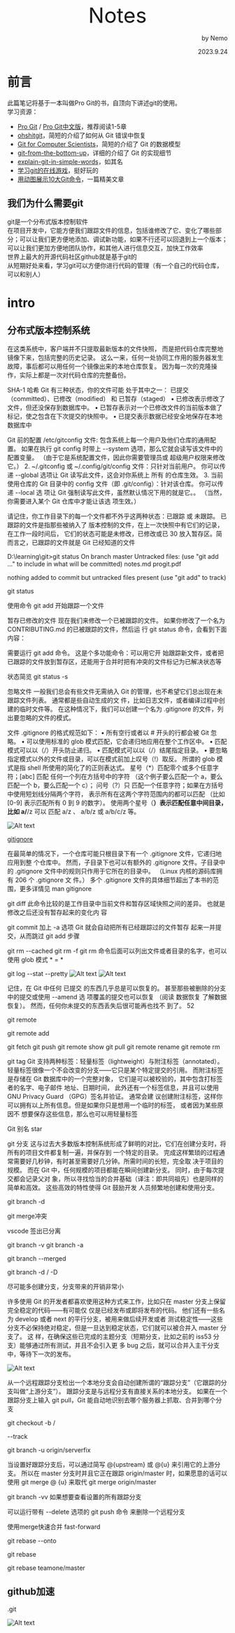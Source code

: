 <center><font size=7>Notes</font></center>
<p align='right'>by Nemo</p>
<p align='right'>2023.9.24</p>

# 前言
此篇笔记将基于一本叫做Pro Git的书，自顶向下讲述git的使用。  
学习资源：
- [Pro Git](https://git-scm.com/book/en/v2)  /  [Pro Git中文版](https://git-scm.com/book/zh/v2)，推荐阅读1-5章
- [ohshitgit](https://ohshitgit.com/)，简短的介绍了如何从 Git 错误中恢复
- [Git for Computer Scientists](https://eagain.net/articles/git-for-computer-scientists/)，简短的介绍了 Git 的数据模型
- [git-from-the-bottom-up](https://jwiegley.github.io/git-from-the-bottom-up/)，详细的介绍了 Git 的实现细节
- [explain-git-in-simple-words](https://xosh.org/explain-git-in-simple-words/)，如其名
- [学习git的在线游戏](https://learngitbranching.js.org/)，挺好玩的
- [用动图展示10大Git命令](https://zhuanlan.zhihu.com/p/132573100)，一篇精美文章


## 我们为什么需要git
git是一个分布式版本控制软件  
在项目开发中，它能方便我们跟踪文件的信息，包括谁修改了它、变化了哪些部分；可以让我们更方便地添加、调试新功能，如果不行还可以回退到上一个版本；可以让我们更加方便地团队协作，和其他人进行信息交互，加快工作效率  
世界上最大的开源代码社区github就是基于git的  
从短期好处来看，学习git可以方便你进行代码的管理（有一个自己的代码仓库，可以和别人）

# intro
## 分布式版本控制系统
在这类系统中，客户端并不只提取最新版本的文件快照， 而是把代码仓库完整地镜像下来，包括完整的历史记录。 这么一来，任何一处协同工作用的服务器发生故障，事后都可以用任何一个镜像出来的本地仓库恢复。 因为每一次的克隆操作，实际上都是一次对代码仓库的完整备份。


SHA-1 哈希
Git 有三种状态，你的文件可能
处于其中之一： 已提交（committed）、已修改（modified） 和 已暂存（staged）
• 已修改表示修改了文件，但还没保存到数据库中。
• 已暂存表示对一个已修改文件的当前版本做了标记，使之包含在下次提交的快照中。
• 已提交表示数据已经安全地保存在本地数据库中


Git 前的配置
/etc/gitconfig 文件: 包含系统上每一个用户及他们仓库的通用配置。 如果在执行 git config 时带上
--system 选项，那么它就会读写该文件中的配置变量。 （由于它是系统配置文件，因此你需要管理员或
超级用户权限来修改它。）
2. ~/.gitconfig 或 ~/.config/git/config 文件：只针对当前用户。 你可以传递 --global 选项让 Git
读写此文件，这会对你系统上 所有 的仓库生效。
3. 当前使用仓库的 Git 目录中的 config 文件（即 .git/config）：针对该仓库。 你可以传递 --local 选
项让 Git 强制读写此文件，虽然默认情况下用的就是它。。 （当然，你需要进入某个 Git 仓库中才能让该选
项生效。）


请记住，你工作目录下的每一个文件都不外乎这两种状态：已跟踪 或 未跟踪。 已跟踪的文件是指那些被纳入了
版本控制的文件，在上一次快照中有它们的记录，在工作一段时间后， 它们的状态可能是未修改，已修改或已
30
放入暂存区。简而言之，已跟踪的文件就是 Git 已经知道的文件




D:\learning\git>git status
On branch master
Untracked files:
  (use "git add <file>..." to include in what will be committed)
        notes.md
        progit.pdf

nothing added to commit but untracked files present (use "git add" to track)

git status

使用命令 git add 开始跟踪一个文件


暂存已修改的文件
现在我们来修改一个已被跟踪的文件。 如果你修改了一个名为 CONTRIBUTING.md 的已被跟踪的文件，然后运
行 git status 命令，会看到下面内容：

需要运行 git add 命令。 这是个多功能命令：可以用它开
始跟踪新文件，或者把已跟踪的文件放到暂存区，还能用于合并时把有冲突的文件标记为已解决状态等

状态简览
git status -s 

忽略文件
一般我们总会有些文件无需纳入 Git 的管理，也不希望它们总出现在未跟踪文件列表。 通常都是些自动生成的文
件，比如日志文件，或者编译过程中创建的临时文件等。 在这种情况下，我们可以创建一个名为 .gitignore
的文件，列出要忽略的文件的模式。

文件 .gitignore 的格式规范如下：
• 所有空行或者以 # 开头的行都会被 Git 忽略。
• 可以使用标准的 glob 模式匹配，它会递归地应用在整个工作区中。
• 匹配模式可以以（/）开头防止递归。
• 匹配模式可以以（/）结尾指定目录。
• 要忽略指定模式以外的文件或目录，可以在模式前加上叹号（!）取反。
所谓的 glob 模式是指 shell 所使用的简化了的正则表达式。 星号（*）匹配零个或多个任意字符；[abc] 匹配
任何一个列在方括号中的字符 （这个例子要么匹配一个 a，要么匹配一个 b，要么匹配一个 c）； 问号（?）只
匹配一个任意字符；如果在方括号中使用短划线分隔两个字符， 表示所有在这两个字符范围内的都可以匹配
（比如 [0-9] 表示匹配所有 0 到 9 的数字）。 使用两个星号（**）表示匹配任意中间目录，比如 a/**/z 可以
匹配 a/z 、 a/b/z 或 a/b/c/z 等。


![Alt text](image.png)

[gitignore](https://github.com/github/gitignore)


在最简单的情况下，一个仓库可能只根目录下有一个 .gitignore 文件，它递归地应用到整
个仓库中。 然而，子目录下也可以有额外的 .gitignore 文件。子目录中的 .gitignore
文件中的规则只作用于它所在的目录中。 （Linux 内核的源码库拥有 206 个 .gitignore 文
件。）
多个 .gitignore 文件的具体细节超出了本书的范围，更多详情见 man gitignore


git diff
此命令比较的是工作目录中当前文件和暂存区域快照之间的差异。 也就是修改之后还没有暂存起来的变化内
容

git commit 加上 -a 选项
Git 就会自动把所有已经跟踪过的文件暂存
起来一并提交，从而跳过 git add 步骤


git rm --cached
git rm -f
git rm 命令后面可以列出文件或者目录的名字，也可以使用 glob 模式
\* = *


git log
--stat
--pretty
![Alt text](image-1.png)
![Alt text](image-2.png)

记住，在 Git 中任何 已提交 的东西几乎总是可以恢复的。 甚至那些被删除的分支中的提交或使用 --amend 选
项覆盖的提交也可以恢复 （阅读 数据恢复 了解数据恢复）。 然而，任何你未提交的东西丢失后很可能再也找不
到了。
52

git remote


git remote add <shortname> <url>



git fetch
git push
git remote show
git pull
git remote rename
git remote rm

git tag
Git 支持两种标签：轻量标签（lightweight）与附注标签（annotated）。
轻量标签很像一个不会改变的分支——它只是某个特定提交的引用。
而附注标签是存储在 Git 数据库中的一个完整对象， 它们是可以被校验的，其中包含打标签者的名字、电子邮件
地址、日期时间， 此外还有一个标签信息，并且可以使用 GNU Privacy Guard （GPG）签名并验证。 通常会建
议创建附注标签，这样你可以拥有以上所有信息。但是如果你只是想用一个临时的标签， 或者因为某些原因不
想要保存这些信息，那么也可以用轻量标签


Git 别名 star





git 分支
这与过去大多数版本控制系统形成了鲜明的对比，它们在创建分支时，将所有的项目文件都复制一遍，并保存到
一个特定的目录。 完成这样繁琐的过程通常需要好几秒钟，有时甚至需要好几分钟。所需时间的长短，完全取
决于项目的规模。 而在 Git 中，任何规模的项目都能在瞬间创建新分支。 同时，由于每次提交都会记录父对
象，所以寻找恰当的合并基础（译注：即共同祖先）也是同样的简单和高效。 这些高效的特性使得 Git 鼓励开发
人员频繁地创建和使用分支。


git branch -d

git merge冲突


vscode 签出已分离

git branch -v
git branch -a

git branch --merged

git branch -d / -D

尽可能多创建分支，分支带来的开销非常小

许多使用 Git 的开发者都喜欢使用这种方式来工作，比如只在 master 分支上保留完全稳定的代码——有可能仅
仅是已经发布或即将发布的代码。 他们还有一些名为 develop 或者 next 的平行分支，被用来做后续开发或者
测试稳定性——这些分支不必保持绝对稳定，但是一旦达到稳定状态，它们就可以被合并入 master 分支了。 这
样，在确保这些已完成的主题分支（短期分支，比如之前的 iss53 分支）能够通过所有测试，并且不会引入更
多 bug 之后，就可以合并入主干分支中，等待下一次的发布。

![Alt text](image-3.png)




从一个远程跟踪分支检出一个本地分支会自动创建所谓的“跟踪分支”（它跟踪的分支叫做“上游分支”）。
跟踪分支是与远程分支有直接关系的本地分支。 如果在一个跟踪分支上输入 git pull，Git 能自动地识别去哪个服务器上抓取、合并到哪个分支

git checkout -b <branch> <remote>/<branch>

--track

git branch -u origin/serverfix

当设置好跟踪分支后，可以通过简写 @{upstream} 或 @{u} 来引用它的上游分支。 所以在
master 分支时并且它正在跟踪 origin/master 时，如果愿意的话可以使用 git merge @
{u} 来取代 git merge origin/master

git branch -vv 如果想要查看设置的所有跟踪分支

可以运行带有 --delete 选项的 git push 命令
来删除一个远程分支


使用merge快速合并
fast-forward


git rebase --onto

git rebase <basebranch> <topicbranch>


git rebase teamone/master





## github加速



.git

![Alt text](image-4.png)





